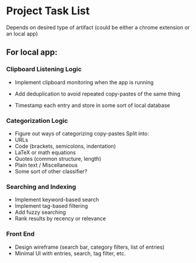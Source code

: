 # Project Task List

Depends on desired type of artifact (could be either a chrome extension or an local app)

## For local app:
### Clipboard Listening Logic
- Implement clipboard monitoring when the app is running

- Add deduplication to avoid repeated copy-pastes of the same thing

- Timestamp each entry and store in some sort of local database

### Categorization Logic
- Figure out ways of categorizing copy-pastes
Split into:
- URLs
- Code (brackets, semicolons, indentation)
- LaTeX or math equations
- Quotes (common structure, length)
- Plain text / Miscellaneous
- Some sort of other classifier?

### Searching and Indexing
- Implement keyword-based search
- Implement tag-based filtering
- Add fuzzy searching
- Rank results by recency or relevance

### Front End
- Design wireframe (search bar, category filters, list of entries)
- Minimal UI with entries, search, tag filter, etc.
